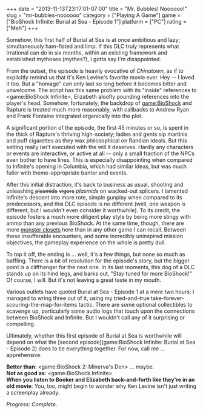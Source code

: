 +++
date = "2013-11-13T23:17:01-07:00"
title = "Mr. Bubbles!  Noooooo!"
slug = "mr-bubbles-noooooo"
category = ["Playing A Game"]
game = ["BioShock Infinite: Burial at Sea - Episode 1"]
platform = ["PC"]
rating = ["Meh"]
+++

Somehow, this first half of Burial at Sea is at once ambitious and lazy; simultaneously ham-fisted and limp.  If this DLC truly represents what Irrational can do in six months, within an existing framework and established mythoses (mythes?), I gotta say I'm disappointed.

From the outset, the episode is heavily evocative of <i>Chinatown</i>, as if to explicitly remind us that it's Ken Levine's favorite movie ever.  Hey -- I loved it too.  But a "homage" can only last so long before it becomes bitter and unwelcome.  The script has this same problem with its "inside" references to <game:BioShock Infinite>, Elizabeth aloofly pounding references into the player's head.  Somehow, fortunately, the backdrop of <game:BioShock> and Rapture is treated much more reasonably, with callbacks to Andrew Ryan and Frank Fontaine integrated organically into the plot.

A significant portion of the episode, the first 45 minutes or so, is spent in the thick of Rapture's thriving high-society; ladies and gents sip martinis and puff cigarettes as they wax philosophical on Randian ideals.  But this setting really isn't executed with the will it deserves.  Hardly any characters or events are interactive, or active at all -- only a small fraction of the NPCs even bother to have lines.  This is especially disappointing when compared to Infinite's opening in Columbia, which had similar ideas, but was much fuller with theme-appropriate banter and events.

After this initial distraction, it's back to business as usual, shooting and unleashing <s>plasmids</s> <s>vigors</s> <i>plasmids</i> on wacked-out splicers.  I lamented Infinite's descent into more rote, simple gunplay when compared to its predecessors, and this DLC episode is no different (well, one weapon is different, but I wouldn't even consider it worthwhile).  To its credit, the episode fosters a much more diligent play style by being more stingy with ammo than any previous BioShock.  At the same time, though, there are more <a href="http://www.giantbomb.com/monster-closet/3015-1205/">monster closets</a> here than in any other game I can recall.  Between these insufferable encounters, and some incredibly uninspired mission objectives, the gameplay experience on the whole is pretty dull.

To top it off, the ending is ... well, it's a few things, but none so much as baffling.  There is a bit of resolution for the episode's story, but the bigger point is a cliffhanger for the next one.  In its last moments, this dog of a DLC stands up on its hind legs, and barks out, "Stay tuned for more BioShock!"  Of course, I will.  But it's not leaving a great taste in my mouth.

Various outlets have quoted Burial at Sea - Episode 1 at a mere two hours; I managed to wring three out of it, using my tried-and-true take-forever-scouring-the-map-for-items tactic.  There are some optional collectibles to scavenge up, particularly some audio logs that touch upon the connections between BioShock and Infinite.  But I wouldn't call any of it surprising or compelling.

Ultimately, whether this first episode of Burial at Sea is worthwhile will depend on what the [second episode](game:BioShock Infinite: Burial at Sea - Episode 2) does to tie everything together.  For now, call me ... apprehensive.

<b>Better than</b>: <game:BioShock 2: Minerva's Den> ... maybe.  
<b>Not as good as</b>: <game:BioShock Infinite>  
<b>When you listen to Booker and Elizabeth back-and-forth like they're in an old movie</b>: You, too, might begin to wonder why Ken Levine isn't just writing a screenplay already.

<i>Progress: Complete.</i>
